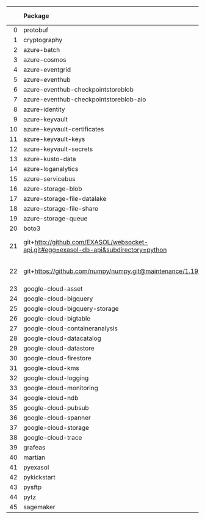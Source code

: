 <!-- markdown-link-check-disable -->

|    | Package                                                                              | Version in 5.0.0     | Version in 6.0.0     | Status   |
|---:|:-------------------------------------------------------------------------------------|:---------------------|:---------------------|:---------|
|  0 | protobuf                                                                             | 3.17.3               | 3.18.3               | UPDATED  |
|  1 | cryptography                                                                         |                      | 37.0.4               | NEW      |
|  2 | azure-batch                                                                          | 10.0.0               | 10.0.0               |          |
|  3 | azure-cosmos                                                                         | 4.2.0                | 4.2.0                |          |
|  4 | azure-eventgrid                                                                      | 4.3.0                | 4.3.0                |          |
|  5 | azure-eventhub                                                                       | 5.5.0                | 5.5.0                |          |
|  6 | azure-eventhub-checkpointstoreblob                                                   | 1.1.4                | 1.1.4                |          |
|  7 | azure-eventhub-checkpointstoreblob-aio                                               | 1.1.4                | 1.1.4                |          |
|  8 | azure-identity                                                                       | 1.6.0                | 1.6.0                |          |
|  9 | azure-keyvault                                                                       | 4.1.0                | 4.1.0                |          |
| 10 | azure-keyvault-certificates                                                          | 4.2.1                | 4.2.1                |          |
| 11 | azure-keyvault-keys                                                                  | 4.3.1                | 4.3.1                |          |
| 12 | azure-keyvault-secrets                                                               | 4.2.0                | 4.2.0                |          |
| 13 | azure-kusto-data                                                                     | 2.1.3                | 2.1.3                |          |
| 14 | azure-loganalytics                                                                   | 0.1.0                | 0.1.0                |          |
| 15 | azure-servicebus                                                                     | 7.3.0                | 7.3.0                |          |
| 16 | azure-storage-blob                                                                   | 12.8.1               | 12.8.1               |          |
| 17 | azure-storage-file-datalake                                                          | 12.4.0               | 12.4.0               |          |
| 18 | azure-storage-file-share                                                             | 12.5.0               | 12.5.0               |          |
| 19 | azure-storage-queue                                                                  | 12.1.6               | 12.1.6               |          |
| 20 | boto3                                                                                | 1.17.96              | 1.17.96              |          |
| 21 | git+http://github.com/EXASOL/websocket-api.git#egg=exasol-db-api&subdirectory=python | No version specified | No version specified |          |
| 22 | git+https://github.com/numpy/numpy.git@maintenance/1.19.x                            | No version specified | No version specified |          |
| 23 | google-cloud-asset                                                                   | 3.1.0                | 3.1.0                |          |
| 24 | google-cloud-bigquery                                                                | 2.20.0               | 2.20.0               |          |
| 25 | google-cloud-bigquery-storage                                                        | 2.4.0                | 2.4.0                |          |
| 26 | google-cloud-bigtable                                                                | 2.2.0                | 2.2.0                |          |
| 27 | google-cloud-containeranalysis                                                       | 2.3.0                | 2.3.0                |          |
| 28 | google-cloud-datacatalog                                                             | 3.2.1                | 3.2.1                |          |
| 29 | google-cloud-datastore                                                               | 2.1.3                | 2.1.3                |          |
| 30 | google-cloud-firestore                                                               | 2.1.3                | 2.1.3                |          |
| 31 | google-cloud-kms                                                                     | 2.3.0                | 2.3.0                |          |
| 32 | google-cloud-logging                                                                 | 2.5.0                | 2.5.0                |          |
| 33 | google-cloud-monitoring                                                              | 2.2.1                | 2.2.1                |          |
| 34 | google-cloud-ndb                                                                     | 1.9.0                | 1.9.0                |          |
| 35 | google-cloud-pubsub                                                                  | 2.5.0                | 2.5.0                |          |
| 36 | google-cloud-spanner                                                                 | 3.5.0                | 3.5.0                |          |
| 37 | google-cloud-storage                                                                 | 1.38.0               | 1.38.0               |          |
| 38 | google-cloud-trace                                                                   | 1.2.0                | 1.2.0                |          |
| 39 | grafeas                                                                              | 1.4.0                | 1.4.0                |          |
| 40 | martian                                                                              | 1.4                  | 1.4                  |          |
| 41 | pyexasol                                                                             | 0.20.0               | 0.20.0               |          |
| 42 | pykickstart                                                                          | 3.33                 | 3.33                 |          |
| 43 | pysftp                                                                               | 0.2.9                | 0.2.9                |          |
| 44 | pytz                                                                                 | 2021.1               | 2021.1               |          |
| 45 | sagemaker                                                                            | 2.59.5               | 2.59.5               |          |